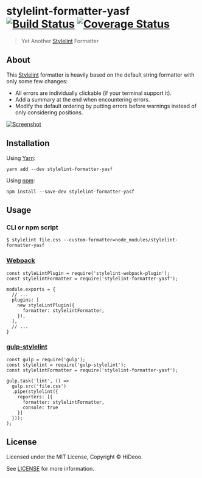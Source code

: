 # stylelint-formatter-yasf [![Build Status](https://circleci.com/gh/HiDeoo/stylelint-formatter-yasf.svg?style=shield)](https://circleci.com/gh/HiDeoo/stylelint-formatter-yasf) [![Coverage Status](https://codecov.io/gh/HiDeoo/stylelint-formatter-yasf/branch/master/graph/badge.svg)](https://codecov.io/gh/HiDeoo/stylelint-formatter-yasf)

> Yet Another [Stylelint](https://stylelint.io/) Formatter

## About

This [Stylelint](https://stylelint.io/) formatter is heavily based on the default string formatter with only some few changes:

* All errors are individually clickable (if your terminal support it).
* Add a summary at the end when encountering errors.
* Modify the default ordering by putting errors before warnings instead of only considering positions.

[![Screenshot](https://i.imgur.com/LSLnwSl.png)](https://i.imgur.com/LSLnwSl.png)

## Installation

Using [Yarn](https://yarnpkg.com):

```
yarn add --dev stylelint-formatter-yasf
```

Using [npm](https://www.npmjs.com):

```
npm install --save-dev stylelint-formatter-yasf
```

## Usage

### CLI or npm script

```
$ stylelint file.css --custom-formatter=node_modules/stylelint-formatter-yasf
```

### [Webpack](https://webpack.js.org/)

```
const styleLintPlugin = require('stylelint-webpack-plugin');
const stylelintFormatter = require('stylelint-formatter-yasf');

module.exports = {
  // ...
  plugins: [
    new styleLintPlugin({
      formatter: stylelintFormatter,
    }),
  ],
  // ...
}
```

### [gulp-stylelint](https://www.npmjs.com/package/gulp-stylelint)

```
const gulp = require('gulp');
const stylelint = require('gulp-stylelint');
const stylelintFormatter = require('stylelint-formatter-yasf');

gulp.task('lint', () =>
  gulp.src('file.css')
  .pipe(stylelint({
    reporters: [{
      formatter: stylelintFormatter,
      console: true
    }]
  }));
);
```

## License

Licensed under the MIT License, Copyright © HiDeoo.

See [LICENSE](https://github.com/HiDeoo/stylelint-formatter-yasf/blob/master/LICENSE) for more information.
